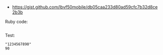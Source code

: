 - https://gist.github.com/lbvf50mobile/db05caa233d80ad59cfc7b32d8ce2b3b

Ruby code:
```Ruby
```

Test:
```
"1234567890"
90
```
